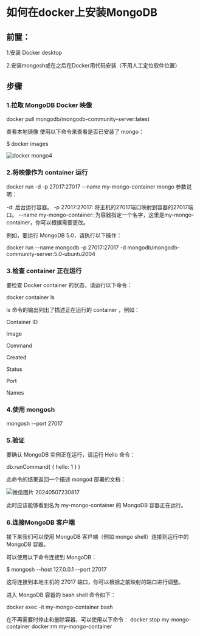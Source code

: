 
# 如何在docker上安装MongoDB

## **前置：**
1.安装 Docker desktop

2.安装mongosh或在之后在Docker用代码安装（不用人工定位软件位置）


## **步骤**

### **1.拉取 MongoDB Docker 映像**

docker pull mongodb/mongodb-community-server:latest

查看本地镜像
使用以下命令来查看是否已安装了 mongo：

$ docker images

![docker mongo4](file:///C:/Users/大BOSS晖爷/Desktop/docker-mongo4.png)


### **2.将映像作为 container 运行**

docker run -d -p 27017:27017 --name my-mongo-container mongo
参数说明：

-d: 后台运行容器。
-p 27017:27017: 将主机的27017端口映射到容器的27017端口。
--name my-mongo-container: 为容器指定一个名字，这里是my-mongo-container，你可以根据需要更改。

例如，要运行 MongoDB 5.0，请执行以下操作：

docker run --name mongodb -p 27017:27017 -d mongodb/mongodb-community-server:5.0-ubuntu2004


### 3.检查 container 正在运行

要检查 Docker container 的状态，请运行以下命令：

docker container ls

ls 命令的输出列出了描述正在运行的 container ，例如：


Container ID

Image

Command

Created

Status

Port

Names


### 4.使用 mongosh

mongosh --port 27017

### 5.验证
要确认 MongoDB 实例正在运行，请运行 Hello 命令：

db.runCommand(
   {
      hello: 1
   }
)

此命令的结果返回一个描述 mongod 部署的文档：

![微信图片 20240507230817](file:///C:/Users/大BOSS晖爷/Desktop/微信图片_20240507230817.png)

此时应该能够看到名为 my-mongo-container 的 MongoDB 容器正在运行。


### 6.连接MongoDB 客户端

接下来我们可以使用 MongoDB 客户端（例如 mongo shell）连接到运行中的 MongoDB 容器。

可以使用以下命令连接到 MongoDB：

$ mongosh --host 127.0.0.1 --port 27017

这将连接到本地主机的 27017 端口，你可以根据之前映射的端口进行调整。

进入 MongoDB 容器的 bash shell 命令如下：

docker exec -it my-mongo-container bash

在不再需要时停止和删除容器，可以使用以下命令：
docker stop my-mongo-container
docker rm my-mongo-container